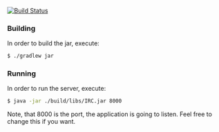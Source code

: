 [![Build Status](https://travis-ci.org/Sammers21/IRC.svg?branch=master)](https://travis-ci.org/Sammers21/IRC)

### Building

In order to build the jar, execute:
```bash
$ ./gradlew jar
```
### Running
In order to run the server, execute:
```bash
$ java -jar ./build/libs/IRC.jar 8000
```

Note, that 8000 is the port, the application is going to listen. Feel free to change this if you want.
